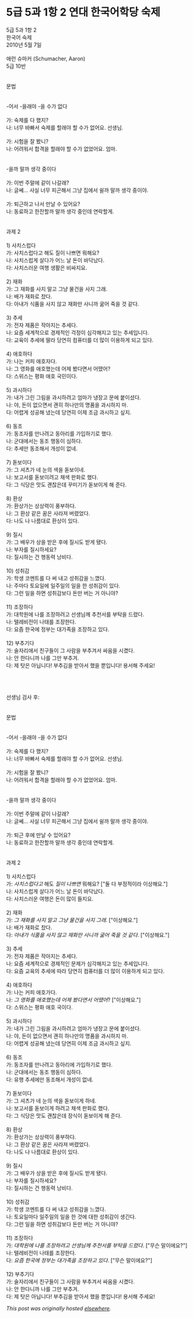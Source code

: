 # 5급 5과 1항 2 연대 한국어학당 숙제

<div>
<p>5급 5과 1항 2<br>한국어 숙제<br>2010년 5월 7일<br><br>애런 슈마커 (Schumacher, Aaron)<br>5급 10반<br><br><br>문법<br><br><br>-어서 -을래야 -을 수가 없다<br><br>가: 숙제를 다 했지?<br>나: 너무 바빠서 숙제를 할래야 할 수가 없어요. 선생님.<br><br>가: 시험을 잘 봤니?<br>나: 어려워서 합격을 할래야 할 수가 없었어요. 엄마.<br><br><br>-을까 말까 생각 중이다<br><br>가: 이번 주말에 같이 나갈래?<br>나: 글쎄... 사실 너무 피곤해서 그냥 집에서 쉴까 말까 생각 중이야.<br><br>가: 퇴근하고 나서 만날 수 있어요?<br>나: 동료하고 한잔할까 말까 생각 중인데 연락할게.<br><br><br>과제 2<br><br>1) 사치스럽다<br>가: 사치스럽다고 해도 질이 나쁘면 뭐해요?<br>나: 사치스럽게 살다가 어느 날 돈이 바닥났다.<br>다: 사치스러운 여행 생활은 비싸지요.<br><br>2) 재화<br>가: 그 재화를 사지 말고 그냥 물건을 사지 그래.<br>나: 배가 재화로 찼다.<br>다: 아내가 식품을 사지 않고 재화만 사니까 굶어 죽을 것 같다.<br><br>3) 추세<br>가: 전자 제품은 작아지는 추세다.<br>나: 요즘 세계적으로 경제적인 걱정이 심각해지고 있는 추세입니다.<br>다: 교육이 추세에 딸라 당연히 컴퓨터를 더 많이 이용하게 되고 있다.<br><br>4) 애호하다<br>가: 나는 커피 애호자다.<br>나: 그 영화를 애호했는데 어제 봤다면서 어땠어?<br>다: 스위스는 평화 애호 국민이다.<br><br>5) 과시하다<br>가: 내가 그린 그림을 과시하려고 엄마가 냉장고 문에 붙이셨다.<br>나: 야, 돈이 없으면서 괜히 하나만의 명품을 과시하지 마.<br>다: 어렵게 성공해 냈는데 당연히 이제 조금 과시하고 싶지.<br><br>6) 동조<br>가: 동조자를 만나려고 동아리를 가입하기로 했다.<br>나: 군대에서는 동조 행동이 심하다.<br>다: 추세만 동조해서 개성이 없네.<br><br>7) 돋보이다<br>가: 그 셔츠가 네 눈의 색을 돋보이네.<br>나: 보고서를 돋보이려고 채색 판화로 했다.<br>다: 그 식당은 맛도 괜찮은데 꾸미기가 돋보이게 해 준다.<br><br>8) 환상<br>가: 환상가는 상상력이 풍부하다.<br>나: 그 환상 같은 꿈은 사라져 버렸었다.<br>다: 나도 나 나름대로 환상이 있다.<br><br>9) 질시<br>가: 그 배우가 상을 받은 후에 질시도 받게 됐다.<br>나: 부자를 질시하세요?<br>다: 질시하는 건 행동력 낭비다.<br><br>10) 성취감<br>가: 학생 코멘트를 다 써 내고 성취감을 느꼈다.<br>나: 주마다 토요일에 일주일의 일을 한 성취감이 있다.<br>다: 그런 일을 하면 성취감보다 돈만 버는 거 아니야?<br><br>11) 조장하다<br>가: 대학원에 나를 조장하려고 선생님께 추천서를 부탁을 드렸다.<br>나: 텔레비전이 나태를 조장한다.<br>다: 요즘 한국에 정부는 대가족을 조장하고 있다.<br><br>12) 부추기다<br>가: 술자리에서 친구들이 그 사람을 부추겨서 싸움을 시켰다.<br>나: 안 한다니까 나를 그만 부추겨.<br>다: 제 탓은 아닙니다! 부추김을 받아서 했을 뿐입니다! 용서해 주세요!</p>
<div><br></div>
<div><br></div>
<div><br></div>
<div>선생님 검사 후:</div>
<div><br></div>
<div><br></div>
<div>문법<br><br><br>-어서 -을래야 -을 수가 없다<br><br>가: 숙제를 다 했지?<br>나: 너무 바빠서 숙제를 할래야 할 수가 없어요. 선생님.<br><br>가: 시험을 잘 봤니?<br>나: 어려워서 합격을 할래야 할 수가 없었어요. 엄마.<br><br><br>-을까 말까 생각 중이다<br><br>가: 이번 주말에 같이 나갈래?<br>나: 글쎄... 사실 너무 피곤해서 그냥 집에서 쉴까 말까 생각 중이야.<br><br>가: 퇴근 후에 만날 수 있어요?<br>나: 동료하고 한잔할까 말까 생각 중인데 연락할게.<br><br><br>과제 2<br><br>1) 사치스럽다<br>가: <i>사치스럽다고</i> 해도 <i>질이 나쁘면</i> 뭐해요? ["둘 다 부정적이라 이상해요."]<br>나: 사치스럽게 살다가 어느 날 돈이 바닥났다.<br>다: 사치스러운 여행은 돈이 많이 들지요.<br><br>2) 재화<br>가: <i>그 재화를 사지 말고 그냥 물건을 사지 그래</i>.  ["이상해요."]<br>나: 배가 재화로 찼다.<br>다: <i>아내가 식품을 사지 않고 재화만 사니까 굶어 죽을 것 같다</i>.  ["이상해요."]<br><br>3) 추세<br>가: 전자 제품은 작아지는 추세다.<br>나: 요즘 세계적으로 경제적인 문제가 심각해지고 있는 추세입니다.<br>다: 요즘 교육의 추세에 따라 당연히 컴퓨터를 더 많이 이용하게 되고 있다.<br><br>4) 애호하다<br>가: 나는 커피 애호가다.<br>나: <i>그 영화를 애호했는데 어제 봤다면서 어땠어</i>?  ["이상해요."]<br>다: 스위스는 평화 애호 국이다.<br><br>5) 과시하다<br>가: 내가 그린 그림을 과시하려고 엄마가 냉장고 문에 붙이셨다.<br>나: 야, 돈이 없으면서 괜히 하나만의 명품을 과시하지 마.<br>다: 어렵게 성공해 냈는데 당연히 이제 조금 과시하고 싶지.<br><br>6) 동조<br>가: 동조자를 만나려고 동아리에 가입하기로 했다.<br>나: 군대에서는 동조 행동이 심하다.<br>다: 유행 추세에만 동조해서 개성이 없네.<br><br>7) 돋보이다<br>가: 그 셔츠가 네 눈의 색을 돋보이게 하네.<br>나: 보고서를 돋보이게 하려고 채색 판화로 했다.<br>다: 그 식당은 맛도 괜찮은데 장식이 돋보이게 해 준다.<br><br>8) 환상<br>가: 환상가는 상상력이 풍부하다.<br>나: 그 환상 같은 꿈은 사라져 버렸었다.<br>다: 나도 나 나름대로 환상이 있다.<br><br>9) 질시<br>가: 그 배우가 상을 받은 후에 질시도 받게 됐다.<br>나: 부자를 질시하세요?<br>다: 질시하는 건 행동력 낭비다.<br><br>10) 성취감<br>가: 학생 코멘트를 다 써 내고 성취감을 느꼈다.<br>나: 토요일마다 일주일의 일을 한 것에 대한 성취감이 생긴다.<br>다: 그런 일을 하면 성취감보다 돈만 버는 거 아니야?<br><br>11) 조장하다<br>가: <i>대학원에 나를 조장하려고 선생님께 추천서를 부탁을 드렸다</i>. ["무슨 말이에요?"]<br>나: 텔레비전이 나태를 조장한다.<br>다: <i>요즘 한국에 정부는 대가족을 조장하고 있다</i>.  ["무슨 말이에요?"]<br><br>12) 부추기다<br>가: 술자리에서 친구들이 그 사람을 부추겨서 싸움을 시켰다.<br>나: 안 한다니까 나를 그만 부추겨.<br>다: 제 탓은 아닙니다! 부추김을 받아서 했을 뿐입니다! 용서해 주세요!</div>
</div>


*This post was originally hosted [elsewhere](http://planspace.blogspot.com/2010/05/5-5-1-2.html).*
